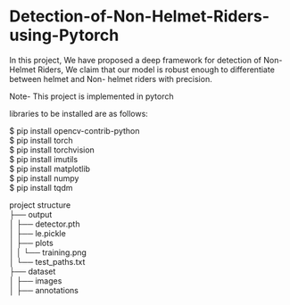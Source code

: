 # Detection-of-Non-Helmet-Riders-using-Pytorch
In this project, We have proposed a deep framework for detection of Non-Helmet Riders, We claim that our model is robust enough to differentiate between helmet and Non- helmet riders with precision.<br /> 

Note- This project is implemented in pytorch<br /> 

libraries to be installed are as follows:<br /> 

$ pip install opencv-contrib-python<br /> 
$ pip install torch<br /> 
$ pip install torchvision<br /> 
$ pip install imutils<br /> 
$ pip install matplotlib<br /> 
$ pip install numpy<br /> 
$ pip install tqdm<br /> 

project structure <br /> 
├── output<br /> 
│   ├── detector.pth<br /> 
│   ├── le.pickle<br /> 
│   ├── plots<br /> 
│   │   └── training.png<br /> 
│   └── test_paths.txt<br /> 
├── dataset<br /> 
│   ├── images<br /> 
│   ├── annotations<br /> 
